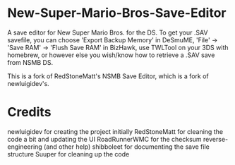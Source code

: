 # New-Super-Mario-Bros-Save-Editor
A save editor for New Super Mario Bros. for the DS. To get your .SAV savefile, you can choose 'Export Backup Memory' in DeSmuME, 'File' -> 'Save RAM' -> 'Flush Save RAM' in BizHawk, use TWLTool on your 3DS with homebrew, or however else you wish/know how to retrieve a .SAV save from NSMB DS. 

This is a fork of RedStoneMatt's NSMB Save Editor, which is a fork of newluigidev's.

# Credits
newluigidev for creating the project initially
RedStoneMatt for cleaning the code a bit and updating the UI
RoadRunnerWMC for the checksum reverse-engineering (and other help)
shibboleet for documenting the save file structure
Suuper for cleaning up the code

